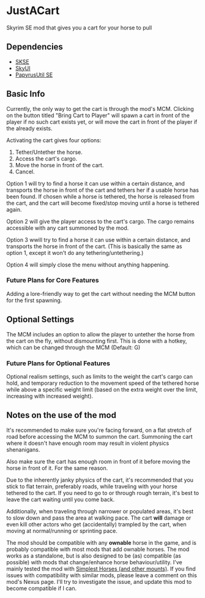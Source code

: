 # JustACart
Skyrim SE mod that gives you a cart for your horse to pull

## Dependencies
- [SKSE](https://skse.silverlock.org/)
- [SkyUI](https://www.nexusmods.com/skyrimspecialedition/mods/12604)
- [PapyrusUtil SE](https://www.nexusmods.com/skyrimspecialedition/mods/13048)

## Basic Info

Currently, the only way to get the cart is through the mod's MCM. Clicking on the button titled "Bring Cart to Player" will spawn a cart in front of the player if no such cart exists yet, or will move the cart in front of the player if the already exists.

Activating the cart gives four options:
1. Tether/Untether the horse.
2. Access the cart's cargo.
3. Move the horse in front of the cart.
4. Cancel.

Option 1 will try to find a horse it can use within a certain distance, and transports the horse in front of the cart and tethers her if a usable horse has been found. If chosen while a horse is tethered, the horse is released from the cart, and the cart will become fixed/stop moving until a horse is tethered again.

Option 2 will give the player access to the cart's cargo. The cargo remains accessible with any cart summoned by the mod.

Option 3 wwill try to find a horse it can use within a certain distance, and transports the horse in front of the cart. (This is basically the same as option 1, except it won't do any tethering/untethering.)

Option 4 will simply close the menu without anything happening.

### Future Plans for Core Features

Adding a lore-friendly way to get the cart without needing the MCM button for the first spawning.

## Optional Settings

The MCM includes an option to allow the player to untether the horse from the cart on the fly, without dismounting first. This is done with a hotkey, which can be changed through the MCM (Default: G)

### Future Plans for Optional Features

Optional realism settings, such as limits to the weight the cart's cargo can hold, and temporary reduction to the movement speed of the tethered horse while above a specific weight limit (based on the extra weight over the limit, increasing with increased weight).

## Notes on the use of the mod

It's recommended to make sure you're facing forward, on a flat stretch of road before accessing the MCM to summon the cart. Summoning the cart where it doesn't have enough room may result in violent physics shenanigans.

Also make sure the cart has enough room in front of it before moving the horse in front of it. For the same reason.

Due to the inherently janky physics of the cart, it's recommended that you stick to flat terrain, preferably roads, while traveling with your horse tethered to the cart. If you need to go to or through rough terrain, it's best to leave the cart waiting until you come back.

Additionally, when traveling through narrower or populated areas, it's best to slow down and pass the area at walking pace. The cart **will** damage or even kill other actors who get (accidentally) trampled by the cart, when moving at normal/running or sprinting pace.

The mod should be compatible with any **ownable** horse in the game, and is probably compatible with most mods that add ownable horses. The mod works as a standalone, but is also designed to be (as) compatible (as possible) with mods that change/enhance horse behaviour/utility. I've mainly tested the mod with [Simplest Horses (and other mounts)](https://www.nexusmods.com/skyrimspecialedition/mods/54225). If you find issues with compatibility with similar mods, please leave a comment on this mod's Nexus page. I'll try to investigate the issue, and update this mod to become compatible if I can.